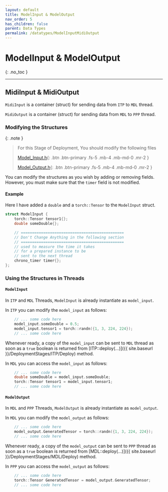 ```yaml
---
layout: default
title: ModelInput & ModelOutput
nav_order: 5
has_children: false
parent: Data Types
permalink: /datatypes/ModelInputMidiOutput
---
```


# ModelInput & ModelOutput
{: .no_toc }

---

## MidiInput & MidiOutput

`MidiInput` is a container (struct) for sending data from `ITP` to `MDL` thread.

`MidiOutput` is a container (struct) for sending data from `MDL` to `PPP` thread.

### Modifying the Structures

{: .note }
> For this Stage of Deployment, You should modify the following files
> 
> [Model_Input.h](https://github.com/behzadhaki/NeuralMidiFXPlugin/blob/master/NeuralMidiFXPlugin/NeuralMidiFXPlugin/Model_Input.h){: .btn .btn-primary .fs-5 .mb-4 .mb-md-0 .mr-2 }
>
> [Model_Output.h](https://github.com/behzadhaki/NeuralMidiFXPlugin/blob/master/NeuralMidiFXPlugin/NeuralMidiFXPlugin/Model_Output.h){: .btn .btn-primary .fs-5 .mb-4 .mb-md-0 .mr-2 }
>

You can modify the structures as you wish by adding or removing fields. 
However, you must make sure that the `timer` field is not modified.

#### Example

Here I have added a `double` and a `torch::Tensor` to the `ModelInput` struct.

```c++
struct ModelInput {
    torch::Tensor tensor1{};
    double someDouble{};

    // ==============================================
    // Don't Change Anything in the following section
    // ==============================================
    // used to measure the time it takes
    // for a prepared instance to be
    // sent to the next thread
    chrono_timer timer{};
};
```

### Using the Structures in Threads

#### `ModelInput`
In `ITP` and `MDL` Threads, `ModelInput` is already instantiate as `model_input`.

In `ITP` you can modify the `model_input` as follows:

```c++
    // ... some code here
    model_input.someDouble = 0.5;
    model_input.tensor1 = torch::randn({1, 3, 224, 224});
    // ... some code here
``` 

Whenever ready, a copy of the `model_input` can be sent to `MDL` thread as soon as a `true` boolean is returned from 
[ITP::deploy(...)]({{ site.baseurl }}/DeploymentStages/ITP/Deploy) method.

In `MDL` you can access the `model_input` as follows:

```c++
    // ... some code here
    double someDouble = model_input.someDouble;
    torch::Tensor tensor1 = model_input.tensor1;
    // ... some code here
```

#### `ModelOutput`
In `MDL` and `PPP` Threads, `ModelOutput` is already instantiate as `model_output`.

In `MDL` you can modify the `model_output` as follows:

```c++
    // ... some code here
    model_output.GeneratedTensor = torch::randn({1, 3, 224, 224});
    // ... some code here
```

Whenever ready, a copy of the `model_output` can be sent to `PPP` thread as soon as a `true` boolean is returned from
[MDL::deploy(...)]({{ site.baseurl }}/DeploymentStages/MDL/Deploy) method.

In `PPP` you can access the `model_output` as follows:

```c++
    // ... some code here
    torch::Tensor GeneratedTensor = model_output.GeneratedTensor;
    // ... some code here
```


